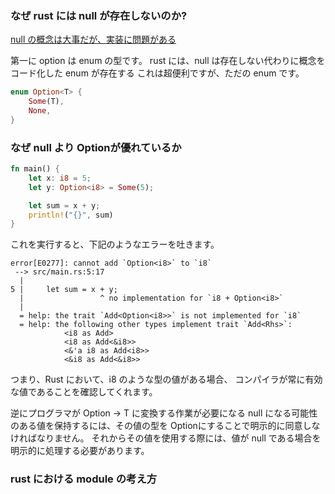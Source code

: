 ### なぜ rust には null が存在しないのか?

[null の概念は大事だが、実装に問題がある](<https://doc.rust-jp.rs/book-ja/ch06-01-defining-an-enum.html#option-enum%E3%81%A8null%E5%80%A4%E3%81%AB%E5%8B%9D%E3%82%8B%E5%88%A9%E7%82%B9:~:text=null%E3%81%AE%E9%96%8B%E7%99%BA%E8%80%85%E3%81%A7%E3%81%82%E3%82%8B%E3%83%88%E3%83%8B%E3%83%BC%E3%83%BB%E3%83%9B%E3%83%BC%E3%82%A2(Tony%20Hoare)%E3%81%AE2009%E5%B9%B4%E3%81%AE%E3%83%97%E3%83%AC%E3%82%BC%E3%83%B3%E3%83%86%E3%83%BC%E3%82%B7%E3%83%A7%E3%83%B3>)

第一に option は enum の型です。
rust には、null は存在しない代わりに概念をコード化した enum が存在する
これは超便利ですが、ただの enum です。

```rust
enum Option<T> {
    Some(T),
    None,
}
```

### なぜ null より Option<T>が優れているか

```rust
fn main() {
    let x: i8 = 5;
    let y: Option<i8> = Some(5);

    let sum = x + y;
    println!("{}", sum)
}
```

これを実行すると、下記のようなエラーを吐きます。

```
error[E0277]: cannot add `Option<i8>` to `i8`
 --> src/main.rs:5:17
  |
5 |     let sum = x + y;
  |                 ^ no implementation for `i8 + Option<i8>`
  |
  = help: the trait `Add<Option<i8>>` is not implemented for `i8`
  = help: the following other types implement trait `Add<Rhs>`:
            <i8 as Add>
            <i8 as Add<&i8>>
            <&'a i8 as Add<i8>>
            <&i8 as Add<&i8>>
```

つまり、Rust において、i8 のような型の値がある場合、
コンパイラが常に有効な値であることを確認してくれます。

逆にプログラマが Option<T> -> T に変換する作業が必要になる
null になる可能性のある値を保持するには、その値の型を Option<T>にすることで明示的に同意しなければなりません。
それからその値を使用する際には、値が null である場合を明示的に処理する必要があります。

### rust における module の考え方
